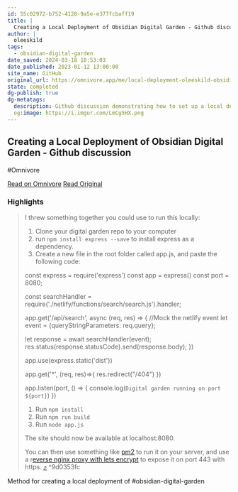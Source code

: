 ```yaml
---
id: 55c02972-b752-4128-9a5e-e377fcbaff19
title: |
  Creating a Local Deployment of Obsidian Digital Garden - Github discussion
author: |
  oleeskild
tags:
  - obsidian-digital-garden
date_saved: 2024-03-18 18:53:03
date_published: 2023-01-12 13:00:00
site_name: GitHub
original_url: https://omnivore.app/me/local-deployment-oleeskild-obsidian-digital-garden-discussion-16-18e501c54ac
state: completed
dg-publish: true
dg-metatags:
  description: Github discussion demonstrating how to set up a local deployment of Obsidian Digital Garden
  og:image: https://i.imgur.com/LmCg5HX.png
---
```


## Creating a Local Deployment of Obsidian Digital Garden - Github discussion
#Omnivore

[Read on Omnivore](https://omnivore.app/me/local-deployment-oleeskild-obsidian-digital-garden-discussion-16-18e501c54ac)
[Read Original](https://github.com/oleeskild/obsidian-digital-garden/discussions/160)

### Highlights

> I threw something together you could use to run this locally:
> 
> 1. Clone your digital garden repo to your computer
> 2. run `npm install express --save` to install express as a dependency.
> 3. Create a new file in the root folder called app.js, and paste the following code:
> 
> const express = require('express')
> const app = express()
> const port = 8080; 
> 
> const searchHandler = require('./netlify/functions/search/search.js').handler;
> 
> app.get('/api/search', async (req, res) => {
>   //Mock the netlify event
>   let event = {queryStringParameters: req.query};
> 
>   let response = await searchHandler(event);
>   res.status(response.statusCode).send(response.body);
> })
> 
> app.use(express.static('dist'))
> 
> app.get('*', (req, res)=>{
>   res.redirect("/404")
> })
> 
> app.listen(port, () => {
>   console.log(`Digital garden running on port ${port}`)
> })
> 
> 1. Run `npm install`
> 2. Run `npm run build`
> 3. Run `node app.js`
> 
> The site should now be available at localhost:8080.
> 
> You can then use something like [pm2](https://pm2.keymetrics.io/) to run it on your server, and use a r[everse nginx proxy with lets encrypt](https://seanthegeek.net/1035/how-to-configure-a-nginx-reverse-proxy-with-lets-encrypt-certificates/) to expose it on port 443 with https. [⤴️](https://omnivore.app/me/local-deployment-oleeskild-obsidian-digital-garden-discussion-16-18e501c54ac#9d0353fc-b12c-4dfc-acdf-e900471a781a)  ^9d0353fc

Method for creating a local deployment of #obsidian-digital-garden

